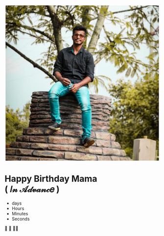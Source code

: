 <!DOCTYPE HTML>
<html>
<head>
<meta name="viewport" content="width=device-width, initial-scale=1">
<title>Happy Birthday ra mama </title>

<link rel="icon" href="images/favicon.png">
<style>
html {
  box-sizing: border-box;
  margin: 0;
  padding: 0;
}

body {
  height: 100%;
  margin: 0;
}

body {

  align-items: center;
  background-color: #D3D3D3;
  display: flex;
  font-family: -apple-system,BlinkMacSystemFont,"Segoe UI",Roboto, Oxygen-Sans, Ubuntu, Cantarell, "Helvetica Neue", sans-serif; 


}

 

h1 {
  font-weight: normal;
  letter-spacing: .125rem;
  text-transform: uppercase;
}


li {
  display: inline-block;
  font-size: 1.5em;
  list-style-type: none;
  padding: 1em;
  text-transform: uppercase;
}

li span {
  display: block;
  font-size: 4.5rem;
}

.message {
  font-size: 4rem;
}

#content {
  display: none;
  padding: 1rem;
}

.emoji {
  padding: 0 .25rem;
}

@media all and (max-width: 768px) {
  h1 {
    font-size: 1.5rem;
  }
  
  li {
    font-size: 1.125rem;
    padding: .75rem;
  }
  
  li span {
    font-size: 3.375rem;
  }
}



.harsha{
display: block;
width: 215px; 
height: 215px; 
border-radius: 50%;
margin: 0 auto;
object-fit: cover;
border:4px solid #7fff00;
}




  
</style>
<script type="text/javascript">(function () {
  const second = 1000,
        minute = second * 60,
        hour = minute * 60,
        day = hour * 24;

  let birthday = "dec 6, 2020 00:00:00",
      countDown = new Date(birthday).getTime(),
      x = setInterval(function() {    

        let now = new Date().getTime(),
            distance = countDown - now;

        document.getElementById("days").innerText = Math.floor(distance / (day)),
          document.getElementById("hours").innerText = Math.floor((distance % (day)) / (hour)),
          document.getElementById("minutes").innerText = Math.floor((distance % (hour)) / (minute)),
          document.getElementById("seconds").innerText = Math.floor((distance % (minute)) / second);

        //do something later when date is reached
        if (distance < 0) {
          let headline = document.getElementById("headline"),
              countdown = document.getElementById("countdown"),
              content = document.getElementById("content");

          headline.innerText = "It's my birthday!";
          countdown.style.display = "none";
          content.style.display = "block";

          clearInterval(x);
        }
        //seconds
      }, 0)
  }());</script>

</head>
<body>

<div class="innova">
<a href="https://www.instagram.com/harsha_mudhiraj_12/"><img class="harsha" src="harsha.png"></a><br>
 
  <h1 id="headline">Happy Birthday Mama <br>( 𝐼𝓃 𝒜𝒹𝓋𝒶𝓃𝒸𝑒 ) </h1>
  <div id="countdown">
    <ul>
      <li><span id="days"></span>days</li>
      <li><span id="hours"></span>Hours</li>
      <li><span id="minutes"></span>Minutes</li>
      <li><span id="seconds"></span>Seconds</li>
    </ul>
  </div>
  <div class="message">
    <div id="content">
      <span class="emoji">🥳</span>
      <span class="emoji">🎉</span>
      <span class="emoji">🎂🍾</span>
    </div>
  </div>
</div>

</body>
</html>
